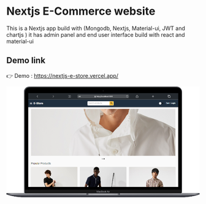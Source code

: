 # Nextjs E-Commerce website

This is a Nextjs app build with (Mongodb, Nextjs, Material-ui, JWT and chartjs ) 
it has admin panel and end user interface build with react and material-ui

## Demo link

👉 Demo : https://nextjs-e-store.vercel.app/

![IMAGE ALT TEXT HERE](Estore.png)

